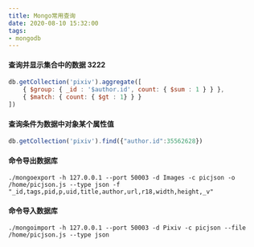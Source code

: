 ```yaml
---
title: Mongo常用查询
date: 2020-08-10 15:32:00
tags:
- mongodb
---
```




#### 查询并显示集合中的数据 3222

```javascript
db.getCollection('pixiv').aggregate([
    { $group: { _id : '$author.id', count: { $sum : 1 } } },
    { $match: { count: { $gt : 1} } }
])
```

#### 查询条件为数据中对象某个属性值

```javascript
db.getCollection('pixiv').find({"author.id":35562628})
```

#### 命令导出数据库

```
./mongoexport -h 127.0.0.1 --port 50003 -d Images -c picjson -o /home/picjson.js --type json -f "_id,tags,pid,p,uid,title,author,url,r18,width,height,_v"
```

#### 命令导入数据库

```
./mongoimport -h 127.0.0.1 --port 50003 -d Pixiv -c picjson --file /home/picjson.js --type json
```

